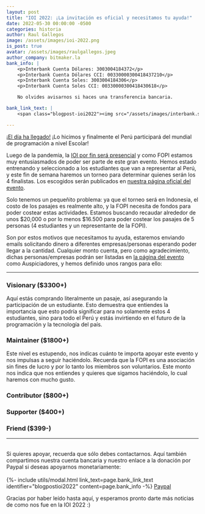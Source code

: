 ```yaml
---
layout: post
title: "IOI 2022: ¡La invitación es oficial y necesitamos tu ayuda!"
date: 2022-05-30 00:00:00 -0500
categories: historia
author: Raul Gallegos
image: /assets/images/ioi-2022.png
is_post: true
avatar: /assets/images/raulgallegos.jpeg
author_company: bitmaker.la
bank_info: |
    <p>Interbank Cuenta Dólares: 3003004184372</p>
    <p>Interbank Cuenta Dólares CCI: 00330000300418437210</p>
    <p>Interbank Cuenta Soles: 3003004184306</p>
    <p>Interbank Cuenta Soles CCI: 00330000300418430618</p>

    No olvides avisarnos si haces una transferencia bancaria.

bank_link_text: |
    <span class="blogpost-ioi2022"><img src="/assets/images/interbank.svg" /></span>

---
```

[¡El día ha llegado!](/ioi-2022) ¡Lo hicimos y finalmente el Perú participará del mundial
de programación a nivel Escolar!

Luego de la pandemia, la [IOI por fin será presencial](https://ioi2022.id/) y como FOPI estamos muy entusiasmados
de poder ser parte de este gran evento. Hemos estado entrenando y seleccionado a los estudiantes
que van a representar al Perú, y este fin de semana haremos un torneo
para determinar quienes serán los 4 finalistas. Los escogidos
serán publicados en [nuestra página oficial del evento](/ioi-2022).

Solo tenemos un pequeñito problema: ya que el torneo será en Indonesia, el costo de los pasajes
es realmente alto, y la FOPI necesita de fondos para poder costear estas actividades.
Estamos buscando recaudar alrededor de unos $20,000 o por lo menos $16.500 para poder costear
los pasajes de 5 personas (4 estudiantes y un representante de la FOPI).

Son por estos motivos que necesitamos tu ayuda, estaremos enviando emails solicitando dinero a
diferentes empresas/personas esperando poder llegar a la cantidad. Cualquier monto cuenta, pero
como agradecimiento, dichas personas/empresas podrán ser listadas en [la página del evento](/ioi-2022) como
Auspiciadores, y hemos definido unos rangos para ello:

---
### Visionary ($3300\+)

Aquí estás comprando literalmente un pasaje, así asegurando la participación de un estudiante. Esto demuestra
que entiendes la importancia que esto podría significar para no solamente estos 4 estudiantes,
sino para todo el Perú y estás invirtiendo en el futuro de la programación y la tecnología del
país.

### Maintainer ($1800\+)

Este nivel es estupendo, nos indicas cuánto te importa apoyar este evento y nos impulsas a
seguir haciéndolo. Recuerda que la FOPI es una asociación sin fines de lucro y por lo tanto
los miembros son voluntarios. Este monto nos indica que nos entiendes y quieres que sigamos
haciéndolo, lo cual haremos con mucho gusto.

### Contributor ($800\+)

### Supporter ($400\+)

### Friend ($399\-)

---

<br/>
Si quieres apoyar, recuerda que sólo debes contactarnos. Aquí también compartimos nuestra
cuenta bancaria y nuestro enlace a la donación por Paypal si deseas apoyarnos monetariamente:
<br />
<br />
{%- include utils/modal.html link_text=page.bank_link_text identifier="blogpostioi2022" content=page.bank_info -%}
<a href="https://www.paypal.com/pools/c/8LhPDoMYHJ">
  <i class="fa fa-2x fa-paypal"></i> Paypal
</a>

<br />

Gracias por haber leído hasta aquí, y esperamos pronto darte más noticias de como nos fue
en la IOI 2022 :)
